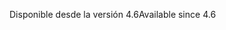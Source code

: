 <span data-ttu-id="023f6-101">Disponible desde la versión 4.6</span><span class="sxs-lookup"><span data-stu-id="023f6-101">Available since 4.6</span></span>